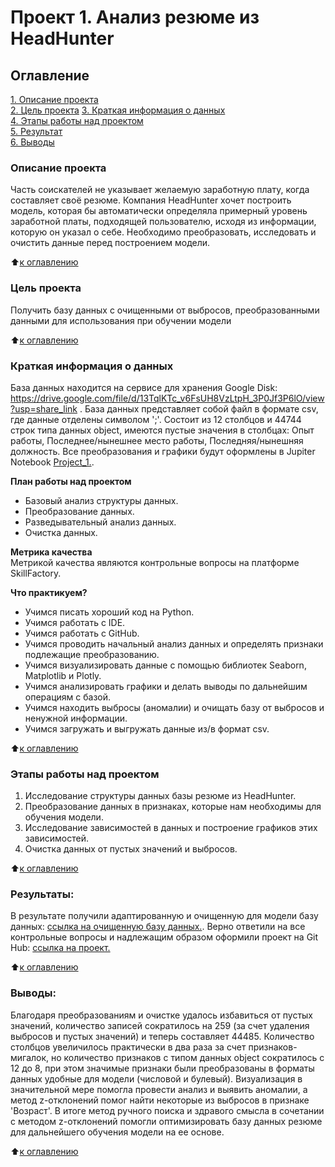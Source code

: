 # Проект 1. Анализ резюме из HeadHunter

## Оглавление  
[1. Описание проекта](https://github.com/inconstant1313/DSPR_119/tree/main/DSPR_119/Project_1#%D0%BE%D0%BF%D0%B8%D1%81%D0%B0%D0%BD%D0%B8%D0%B5-%D0%BF%D1%80%D0%BE%D0%B5%D0%BA%D1%82%D0%B0)  
[2. Цель проекта](https://github.com/inconstant1313/DSPR_119/tree/main/DSPR_119/Project_1#%D1%86%D0%B5%D0%BB%D1%8C-%D0%BF%D1%80%D0%BE%D0%B5%D0%BA%D1%82%D0%B0)
[3. Краткая информация о данных](https://github.com/inconstant1313/DSPR_119/tree/main/DSPR_119/Project_1#%D0%BA%D1%80%D0%B0%D1%82%D0%BA%D0%B0%D1%8F-%D0%B8%D0%BD%D1%84%D0%BE%D1%80%D0%BC%D0%B0%D1%86%D0%B8%D1%8F-%D0%BE-%D0%B4%D0%B0%D0%BD%D0%BD%D1%8B%D1%85)  
[4. Этапы работы над проектом](https://github.com/inconstant1313/DSPR_119/tree/main/DSPR_119/Project_1#%D1%8D%D1%82%D0%B0%D0%BF%D1%8B-%D1%80%D0%B0%D0%B1%D0%BE%D1%82%D1%8B-%D0%BD%D0%B0%D0%B4-%D0%BF%D1%80%D0%BE%D0%B5%D0%BA%D1%82%D0%BE%D0%BC)  
[5. Результат](https://github.com/inconstant1313/DSPR_119/tree/main/DSPR_119/Project_1#%D1%80%D0%B5%D0%B7%D1%83%D0%BB%D1%8C%D1%82%D0%B0%D1%82%D1%8B)    
[6. Выводы](https://github.com/inconstant1313/DSPR_119/tree/main/DSPR_119/Project_1#%D0%B2%D1%8B%D0%B2%D0%BE%D0%B4%D1%8B) 

### Описание проекта    
Часть соискателей не указывает желаемую заработную плату, когда составляет своё резюме. Компания HeadHunter хочет построить модель, которая бы автоматически определяла примерный уровень заработной платы, подходящей пользователю, исходя из информации, которую он указал о себе. Необходимо преобразовать, исследовать и очистить данные перед построением модели.

:arrow_up:[к оглавлению](https://github.com/inconstant1313/DSPR_119/tree/main/DSPR_119/Project_1#%D0%BE%D0%B3%D0%BB%D0%B0%D0%B2%D0%BB%D0%B5%D0%BD%D0%B8%D0%B5)

### Цель проекта    
Получить базу данных с очищенными от выбросов, преобразованными данными для использования при обучении модели

:arrow_up:[к оглавлению](https://github.com/inconstant1313/DSPR_119/tree/main/DSPR_119/Project_1#%D0%BE%D0%B3%D0%BB%D0%B0%D0%B2%D0%BB%D0%B5%D0%BD%D0%B8%D0%B5)

### Краткая информация о данных
База данных находится на сервисе для хранения Google Disk: https://drive.google.com/file/d/13TqlKTc_v6FsUH8VzLtpH_3P0Jf3P6lO/view?usp=share_link .
База данных представляет собой файл в формате csv, где данные отделены символом ';'. Состоит из 12 столбцов и 44744 строк типа данных object, имеются пустые значения в столбцах: Опыт работы, Последнее/нынешнее место работы, Последняя/нынешняя должность. Все преобразования и графики будут оформлены в Jupiter Notebook [Project_1.](https://github.com/inconstant1313/DSPR_119/blob/main/DSPR_119/Project_1/Project-1.%20%D0%9D%D0%BE%D1%83%D1%82%D0%B1%D1%83%D0%BA-%D1%88%D0%B0%D0%B1%D0%BB%D0%BE%D0%BD.ipynb).

**План работы над проектом**  
- Базовый анализ структуры данных.
- Преобразование данных.
- Разведывательный анализ данных.
- Очистка данных.

**Метрика качества**     
Метрикой качества являются контрольные вопросы на платформе SkillFactory.

**Что практикуем?**     
- Учимся писать хороший код на Python.
- Учимся работать с IDE.
- Учимся работать с GitHub.
- Учимся проводить начальный анализ данных и определять признаки подлежащие преобразованию.
- Учимся визуализировать данные с помощью библиотек Seaborn, Matplotlib и Plotly.
- Учимся анализировать графики и делать выводы по дальнейшим операциям с базой.
- Учимся находить выбросы (аномалии) и очищать базу от выбросов и ненужной информации.
- Учимся загружать и выгружать данные из/в формат csv.

:arrow_up:[к оглавлению](https://github.com/inconstant1313/DSPR_119/tree/main/DSPR_119/Project_1#%D0%BE%D0%B3%D0%BB%D0%B0%D0%B2%D0%BB%D0%B5%D0%BD%D0%B8%D0%B5)

### Этапы работы над проектом  
1. Исследование структуры данных базы резюме из HeadHunter.
2. Преобразование данных в признаках, которые нам необходимы для обучения модели.
3. Исследование зависимостей в данных и построение графиков этих зависимостей.
4. Очистка данных от пустых значений и выбросов.

:arrow_up:[к оглавлению](https://github.com/inconstant1313/DSPR_119/tree/main/guess-number-task#%D0%BE%D0%B3%D0%BB%D0%B0%D0%B2%D0%BB%D0%B5%D0%BD%D0%B8%D0%B5)


### Результаты:  
В результате получили адаптированную и очищенную для модели базу данных: [ссылка на очищенную базу данных.](https://drive.google.com/file/d/1WAeWSg6mSE8ordZ7O-yoG-ITPTeq-JY2/view?usp=share_link). Верно ответили на все контрольные вопросы и надлежащим образом оформили проект на Git Hub: [ссылка на проект.](https://github.com/inconstant1313/DSPR_119/tree/main/DSPR_119/Project_1)

:arrow_up:[к оглавлению](https://github.com/inconstant1313/DSPR_119/tree/main/guess-number-task#%D0%BE%D0%B3%D0%BB%D0%B0%D0%B2%D0%BB%D0%B5%D0%BD%D0%B8%D0%B5)


### Выводы:  
Благодаря преобразованиям и очистке удалось избавиться от пустых значений, количество записей сократилось на 259 (за счет удаления выбросов и пустых значений) и теперь составляет 44485. Количество столбцов увеличилось практически в два раза за счет признаков-мигалок, но количество признаков с типом данных object сократилось с 12 до 8, при этом значимые признаки были преобразованы в форматы данных удобные для модели (числовой и булевый). Визуализация в значительной мере помогла провести анализ и выявить аномалии, а метод z-отклонений помог найти некоторые из выбросов в признаке 'Возраст'. В итоге метод ручного поиска и здравого смысла в сочетании с методом z-отклонений помогли оптимизировать базу данных резюме для дальнейшего обучения модели на ее основе.

:arrow_up:[к оглавлению](https://github.com/inconstant1313/DSPR_119/tree/main/guess-number-task#%D0%BE%D0%B3%D0%BB%D0%B0%D0%B2%D0%BB%D0%B5%D0%BD%D0%B8%D0%B5)